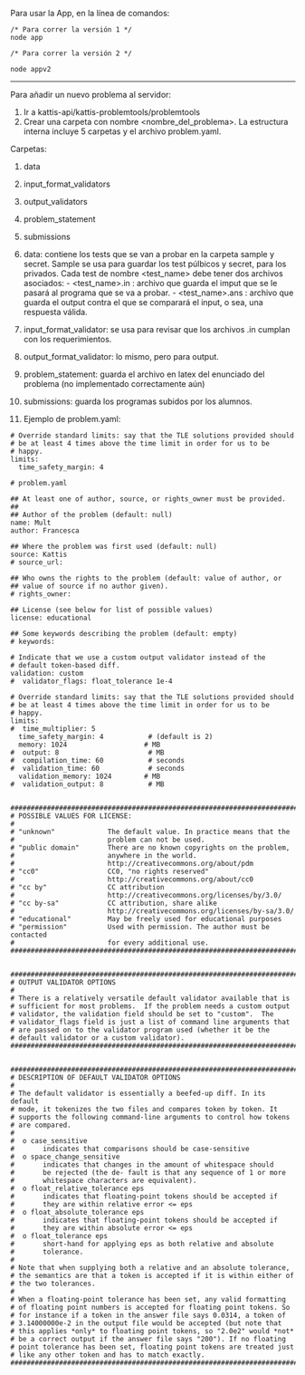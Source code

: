 Para usar la App, en la línea de comandos:

```
/* Para correr la versión 1 */
node app
```
```
/* Para correr la versión 2 */

node appv2
```

---

Para añadir un nuevo problema al servidor:

1. Ir a kattis-api/kattis-problemtools/problemtools
1. Crear una carpeta con nombre <nombre_del_problema>. La estructura interna incluye 5 carpetas y el archivo problem.yaml.

  Carpetas:
  1. data
  1. input_format_validators
  1. output_validators
  1. problem_statement
  1. submissions

  2. data: contiene los tests que se van a probar en la carpeta sample y secret.
  Sample se usa para guardar los test púlbicos y secret, para los privados.
  Cada test de nombre <test_name> debe tener dos archivos asociados:
    - <test_name>.in : archivo que guarda el imput que se le pasará al programa
      que se va a probar.
    - <test_name>.ans : archivo que guarda el output contra el que se comparará
      el input, o sea, una respuesta válida.

  2. input_format_validator: se usa para revisar que los archivos .in cumplan
  con los requerimientos.

  2. output_format_validator: lo mismo, pero para output.

  2. problem_statement: guarda el archivo en latex del enunciado del problema
 (no implementado correctamente aún)

  2. submissions: guarda los programas subidos por los alumnos.

1. Ejemplo de problem.yaml:

```
# Override standard limits: say that the TLE solutions provided should
# be at least 4 times above the time limit in order for us to be
# happy.
limits:
  time_safety_margin: 4

# problem.yaml

## At least one of author, source, or rights_owner must be provided.
##
## Author of the problem (default: null)
name: Mult
author: Francesca

## Where the problem was first used (default: null)
source: Kattis
# source_url:

## Who owns the rights to the problem (default: value of author, or
## value of source if no author given).
# rights_owner:

## License (see below for list of possible values)
license: educational

## Some keywords describing the problem (default: empty)
# keywords:

# Indicate that we use a custom output validator instead of the
# default token-based diff.
validation: custom
#  validator_flags: float_tolerance 1e-4

# Override standard limits: say that the TLE solutions provided should
# be at least 4 times above the time limit in order for us to be
# happy.
limits:
#  time_multiplier: 5
  time_safety_margin: 4           # (default is 2)
  memory: 1024                   # MB
#  output: 8                      # MB
#  compilation_time: 60           # seconds
#  validation_time: 60            # seconds
  validation_memory: 1024        # MB
#  validation_output: 8           # MB


############################################################################
# POSSIBLE VALUES FOR LICENSE:
#
# "unknown"				The default value. In practice means that the
#               		problem can not be used.
# "public domain"		There are no known copyrights on the problem,
# 		   				anywhere in the world.
#						http://creativecommons.org/about/pdm
# "cc0" 				CC0, "no rights reserved"
# 						http://creativecommons.org/about/cc0
# "cc by"				CC attribution
# 	  					http://creativecommons.org/licenses/by/3.0/
# "cc by-sa"			CC attribution, share alike
# 	  					http://creativecommons.org/licenses/by-sa/3.0/
# "educational"			May be freely used for educational purposes
# "permission" 			Used with permission. The author must be contacted
# 						for every additional use.
############################################################################


############################################################################
# OUTPUT VALIDATOR OPTIONS
#
# There is a relatively versatile default validator available that is
# sufficient for most problems.  If the problem needs a custom output
# validator, the validation field should be set to "custom".  The
# validator_flags field is just a list of command line arguments that
# are passed on to the validator program used (whether it be the
# default validator or a custom validator).
############################################################################


############################################################################
# DESCRIPTION OF DEFAULT VALIDATOR OPTIONS
#
# The default validator is essentially a beefed-up diff. In its default
# mode, it tokenizes the two files and compares token by token. It
# supports the following command-line arguments to control how tokens
# are compared.
#
#  o case_sensitive
#       indicates that comparisons should be case-sensitive
#  o space_change_sensitive
#       indicates that changes in the amount of whitespace should
#       be rejected (the de- fault is that any sequence of 1 or more
#       whitespace characters are equivalent).
#  o float_relative_tolerance eps
#       indicates that floating-point tokens should be accepted if
#       they are within relative error <= eps
#  o float_absolute_tolerance eps
#       indicates that floating-point tokens should be accepted if
#       they are within absolute error <= eps
#  o float_tolerance eps
#       short-hand for applying eps as both relative and absolute
#       tolerance.
#
# Note that when supplying both a relative and an absolute tolerance,
# the semantics are that a token is accepted if it is within either of
# the two tolerances.
#
# When a floating-point tolerance has been set, any valid formatting
# of floating point numbers is accepted for floating point tokens. So
# for instance if a token in the answer file says 0.0314, a token of
# 3.14000000e-2 in the output file would be accepted (but note that
# this applies *only* to floating point tokens, so "2.0e2" would *not*
# be a correct output if the answer file says "200"). If no floating
# point tolerance has been set, floating point tokens are treated just
# like any other token and has to match exactly.
############################################################################
```
